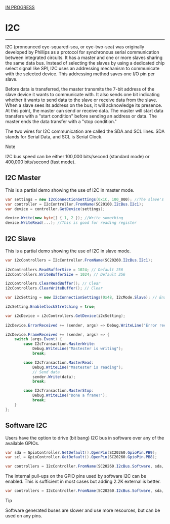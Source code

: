 [IN PROGRESS](error.md) 
# I2C
---
I2C (pronounced eye-squared-sea, or eye-two-sea) was originally developed by Phillips as a protocol for synchronous serial communication between integrated circuits. It has a master and one or more slaves sharing the same data bus. Instead of selecting the slaves by using a dedicated chip select signal like SPI, I2C uses an addressing mechanism to communicate with the selected device. This addressing method saves one I/O pin per slave.

Before data is transferred, the master transmits the 7-bit address of the slave device it wants to communicate with. It also sends one bit indicating whether it wants to send data to the slave or receive data from the slave. When a slave sees its address on the bus, it will acknowledge its presence. At this point, the master can send or receive data. The master will start data transfers with a "start condition" before sending an address or data. The master ends the data transfer with a "stop condition."

The two wires for I2C communication are called the SDA and SCL lines. SDA stands for Serial Data, and SCL is Serial Clock.

> [!Note]
> I2C bus speed can be either 100,000 bits/second (standard mode) or 400,000 bits/second (fast mode).

## I2C Master

This is a partial demo showing the use of I2C in master mode.

```cs
var settings = new I2cConnectionSettings(0x1C, 100_000); //The slave's address and the bus speed.
var controller = I2cController.FromName(SC20100.I2cBus.I2c1);
var device = controller.GetDevice(settings);

device.Write(new byte[] { 1, 2 }); //Write something
device.WriteRead(...); //This is good for reading register
```

## I2C Slave

This is a partial demo showing the use of I2C in slave mode.

```cs
var i2cControllers = I2cController.FromName(SC20260.I2cBus.I2c1);
         
i2cControllers.ReadBufferSize = 1024; // Default 256
i2cControllers.WriteBufferSize = 1024; // Default 256 

i2cControllers.ClearReadBuffer(); // Clear 
i2cControllers.ClearWriteBuffer(); // Clear

var i2cSetting = new I2cConnectionSettings(0x48, I2cMode.Slave); // Enable slave mode

i2cSetting.EnableClockStretching = true;

var i2cDevice = i2cControllers.GetDevice(i2cSetting);
	  
i2cDevice.ErrorReceived += (sender, args) => Debug.WriteLine("Error received " + args.Error);

i2cDevice.FrameReceived += (sender, args) => {
	switch (args.Event) {
		case I2cTransaction.MasterWrite:
			Debug.WriteLine("Mastester is writing");
			break;

		case I2cTransaction.MasterRead:
			Debug.WriteLine("Mastester is reading");
			// Send data
			sender.Write(data);
			break;

		case I2cTransaction.MasterStop:
			Debug.WriteLine("Done a frame!");
			break;
	}
};

```

## Software I2C
Users have the option to drive (bit bang) I2C bus in software over any of the available GPIOs.

```cs
var sda = GpioController.GetDefault().OpenPin(SC20260.GpioPin.PB9);
var scl = GpioController.GetDefault().OpenPin(SC20260.GpioPin.PB8);

var controllers = I2cController.FromName(SC20260.I2cBus.Software, sda, scl);
```

The internal pull-ups on the GPIO pins used by software I2C can be enabled. This is sufficient in most cases but adding 2.2K external is better.

```cs
var controllers = I2cController.FromName(SC20260.I2cBus.Software, sda, scl, true);
```

> [!Tip]
> Software generated buses are slower and use more resources, but can be used on any pins.
